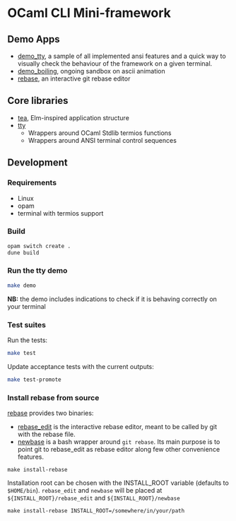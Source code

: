 # OCaml CLI Mini-framework

## Demo Apps
+ [demo_tty](demo/demo_main.ml), a sample of all implemented ansi features and a quick way to visually check the behaviour of the framework on a given terminal.
+ [demo_boiling](demo/demo_boiling.ml), ongoing sandbox on ascii animation
+ [rebase](rebase/rebase_edit.ml), an interactive git rebase editor

## Core libraries
+ [tea](tea/tea.mli), Elm-inspired application structure
+ [tty](tty/tty.mli)
    - Wrappers around OCaml Stdlib termios functions
    - Wrappers around ANSI terminal control sequences

## Development

### Requirements

- Linux
- opam
- terminal with termios support

### Build

```bash
opam switch create .
dune build
```

### Run the tty demo

```bash
make demo
```

**NB:** the demo includes indications to check if it is behaving correctly on your terminal

### Test suites
Run the tests:
```bash
make test
```

Update acceptance tests with the current outputs:

```bash
make test-promote
```

### Install rebase from source

[rebase](rebase) provides two binaries:
- [rebase_edit](rebase/rebase_edit.ml) is the interactive rebase editor, meant to be called by git with the rebase file.
- [newbase](rebase/newbase.t/newbase) is a bash wrapper around `git rebase`. Its main purpose is to point git to rebase_edit as rebase editor along few other convenience features.

```
make install-rebase
```

Installation root can be chosen with the INSTALL_ROOT variable (defaults to `$HOME/bin`). `rebase_edit` and `newbase` will be placed at `${INSTALL_ROOT}/rebase_edit` and `${INSTALL_ROOT}/newbase`

```
make install-rebase INSTALL_ROOT=/somewhere/in/your/path
```